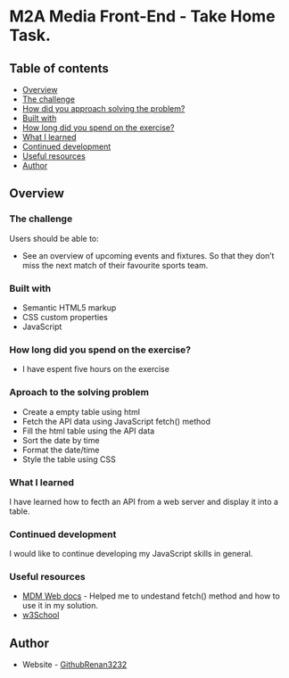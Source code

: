 # M2A Media Front-End - Take Home Task.

## Table of contents

- [Overview](#overview)
- [The challenge](#the-challenge)
- [How did you approach solving the problem?](#approach-to-the-solving-problem)
- [Built with](#built-with)
- [How long did you spend on the exercise?](#how-long-did-you-spend-on-the-exercise?)
- [What I learned](#what-i-learned)
- [Continued development](#continued-development)
- [Useful resources](#useful-resources)
- [Author](#author)



## Overview

### The challenge

Users should be able to:

- See an overview of upcoming events and fixtures. So that they don’t miss the next match of their favourite sports team.



### Built with
- Semantic HTML5 markup
- CSS custom properties
- JavaScript

### How long did you spend on the exercise?
- I have espent five hours on the exercise

### Aproach to the solving problem
- Create a empty table using html 
- Fetch the API data using JavaScript fetch() method
- Fill the html table using the API data
- Sort the date by time
- Format the date/time 
- Style the table using CSS


### What I learned
I have learned how to fecth an API from a web server and display it into a table.

### Continued development
I would like to continue developing my JavaScript skills in general.


### Useful resources

- [MDM Web docs](https://developer.mozilla.org/en-US/docs/Web/API/Fetch_API/Using_Fetch) - Helped me to undestand fetch() method and how to use it in my solution.
- [w3School](https://www.w3schools.com/js/default.asp)


## Author

- Website - [GithubRenan3232](https://github.com/Renan3232)
